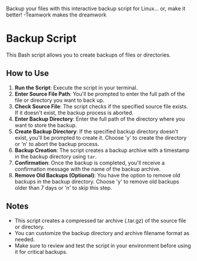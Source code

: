 Backup your files with this interactive backup script for Linux... or, make it better! -Teamwork makes the dreamwork

# Backup Script

This Bash script allows you to create backups of files or directories.

## How to Use

1. **Run the Script**: Execute the script in your terminal.
2. **Enter Source File Path**: You'll be prompted to enter the full path of the file or directory you want to back up.
3. **Check Source File**: The script checks if the specified source file exists. If it doesn't exist, the backup process is aborted.
4. **Enter Backup Directory**: Enter the full path of the directory where you want to store the backup.
5. **Create Backup Directory**: If the specified backup directory doesn't exist, you'll be prompted to create it. Choose 'y' to create the directory or 'n' to abort the backup process.
6. **Backup Creation**: The script creates a backup archive with a timestamp in the backup directory using `tar`.
7. **Confirmation**: Once the backup is completed, you'll receive a confirmation message with the name of the backup archive.
8. **Remove Old Backups (Optional)**: You have the option to remove old backups in the backup directory. Choose 'y' to remove old backups older than 7 days or 'n' to skip this step.

## Notes

- This script creates a compressed tar archive (.tar.gz) of the source file or directory.
- You can customize the backup directory and archive filename format as needed.
- Make sure to review and test the script in your environment before using it for critical backups.
